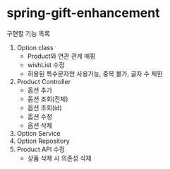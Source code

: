 # spring-gift-enhancement
구현할 기능 목록
1. Option class
   - Product와 연관 관계 매핑
   - wishList 수정
   - 허용된 특수문자만 사용가능, 중복 불가, 글자 수 제한
2. Product Controller
   - 옵션 추가
   - 옵션 조회(전체)
   - 옵션 조회(id)
   - 옵션 수정
   - 옵션 삭제
3. Option Service
4. Option Repository
5. Product API 수정
   - 상품 삭제 시 의존성 삭제
